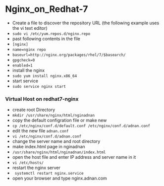 # Nginx_on_Redhat-7

* Create a file to discover the repository URL (the following example uses the vi text editor)
* `sudo vi /etc/yum.repos.d/nginx.repo`
* past following contents in the file
* `[nginx]`
* `name=nginx repo`
* `baseurl=http://nginx.org/packages/rhel/7/$basearch/`
* `gpgcheck=0`
* `enabled=1`
* install the nginx
* `sudo yum install nginx.x86_64`
* start service
* `sudo service nginx start`

### Virtual Host on redhat7-nginx

* create root Directory
* `mkdir /usr/share/nginx/html/nginadnan`
* copy the default configration file or make new
* `cp /etc/nginx/conf.d/default.conf /etc/nginx/conf.d/adnan.conf`
* edit the new file `adnan.conf`
* `vi /etc/nginx/conf.d/adnan.conf`
* change the server name and root directory
* make index.html page in nginadnan
* `/usr/share/nginx/html/nginadnan/index.html`
* open the host file and enter IP address and server name in it
* `vi /etc/hosts/`
* restart the nginx server
* ` systemctl restart nginx.service`
* open your browser and type nginx.adnan.com

